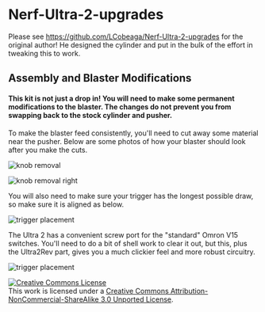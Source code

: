 # Nerf-Ultra-2-upgrades

Please see https://github.com/LCobeaga/Nerf-Ultra-2-upgrades for the original author! He designed the cylinder and put in the bulk of the effort in tweaking this to work.

## Assembly and Blaster Modifications

#### This kit is not just a drop in! You will need to make some permanent modifications to the blaster. The changes do not prevent you from swapping back to the stock cylinder and pusher. 

To make the blaster feed consistently, you'll need to cut away some material near the pusher. 
Below are some photos of how your blaster should look after you make the cuts.

![knob removal](https://user-images.githubusercontent.com/44830532/75729258-1c258d80-5c9f-11ea-8cfb-54cff99ae610.jpg)

![knob removal right](https://user-images.githubusercontent.com/44830532/75854512-42cdec00-5da5-11ea-8c54-389c8b60d8b7.jpg)

You will also need to make sure your trigger has the longest possible draw, so make sure it is aligned as below. 

![trigger placement](https://user-images.githubusercontent.com/44830532/75729209-03b57300-5c9f-11ea-90f6-0ef908935e13.jpg)

The Ultra 2 has a convenient screw port for the "standard" Omron V15 switches. You'll need to do a bit of shell work to clear it out, but this, plus the Ultra2Rev part, gives you a much clickier feel and more robust circuitry.

![trigger placement](https://i.imgur.com/aK6xMDW.jpg)



<a rel="license" href="http://creativecommons.org/licenses/by-nc-sa/3.0/"><img alt="Creative Commons License" style="border-width:0" src="https://i.creativecommons.org/l/by-nc-sa/3.0/88x31.png" /></a><br />This work is licensed under a <a rel="license" href="http://creativecommons.org/licenses/by-nc-sa/3.0/">Creative Commons Attribution-NonCommercial-ShareAlike 3.0 Unported License</a>.
